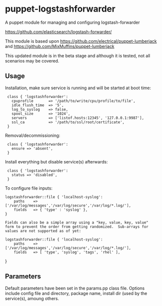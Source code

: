 # puppet-logstashforwarder

A puppet module for managing and configuring logstash-forwarder

https://github.com/elasticsearch/logstash-forwarder/

This module is based upon https://github.com/electrical/puppet-lumberjack and https://github.com/MixMuffins/puppet-lumberjack

This updated module is in the beta stage and although it is tested, not all scenarios may be covered.

## Usage

Installation, make sure service is running and will be started at boot time:

     class { 'logstashforwarder': 
       cpuprofile       => '/path/to/write/cpu/profile/to/file',
       idle_flush_time  => '5',
       log_to_syslog    => false,
       spool_size       => '1024',
       servers          => ['listof.hosts:12345', '127.0.0.1:9987'],
       ssl_ca           => '/path/to/ssl/root/certificate',
     }

Removal/decommissioning:

     class { 'logstashforwarder':
       ensure => 'absent',
     }

Install everything but disable service(s) afterwards:

     class { 'logstashforwarder':
       status => 'disabled',
     }

To configure file inputs:

    logstashforwarder::file { 'localhost-syslog':
        paths    => ['/var/log/messages','/var/log/secure','/var/log/*.log/'],
        fields   => { 'type' : 'syslog' }, 
    }
    
    Fields can also be a simple array using a "key, value, key, value" form to prevent the order from getting randomized.  Sub-arrays for values are not supported as of yet:

    logstashforwarder::file { 'localhost-syslog':
        paths    => ['/var/log/messages','/var/log/secure','/var/log/*.log/'],
        fields   => [ 'type', 'syslog', 'tags', 'rhel' ],
}
 
 

## Parameters

Default parameters have been set in the params.pp class file.  Options include config file and directory, package name, install dir (used by the service(s), amoung others.
